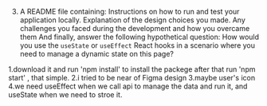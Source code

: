 3. A README file containing:
   Instructions on how to run and test your application locally.
   Explanation of the design choices you made.
   Any challenges you faced during the development and how you overcame them
   And finally, answer the following hypothetical question: How would you use the `useState` or `useEffect` React hooks in a scenario where you need to manage a dynamic state on this page?

1.download it and run 'npm install' to install the packege after that run 'npm start' , that simple.
2.i tried to be near of Figma design
3.maybe user's icon
4.we need useEffect when we call api to manage the data and run it, and useState when we need to stroe it.
